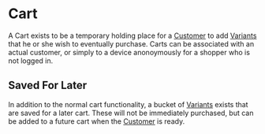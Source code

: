# Cart

A Cart exists to be a temporary holding place for a [Customer](Customer) to add [Variants](Variant) that he or she wish to eventually purchase. Carts can be associated with an actual customer, or simply to a device anonoymously for a shopper who is not logged in.

## Saved For Later

In addition to the normal cart functionality, a bucket of [Variants](Variant) exists that are saved for a later cart. These will not be immediately purchased, but can be added to a future cart when the [Customer](Customer) is ready.
